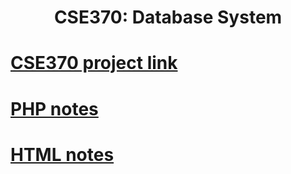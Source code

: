 # <h1 align = "center"> CSE370: Database System </h1>
# [**CSE370 project link**](github.com/mazidzomader/CSE370-Project-CareerHigh)
# [**PHP notes**](github.com/ConquerCommand/PHP-Basic) 
# [**HTML notes**](github.com/ConquerCommand/HTML-Basic)
